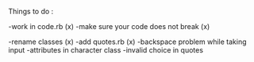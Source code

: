 Things to do :

-work in code.rb                          (x)
-make sure your code does not break       (x)

-rename classes                           (x)
-add quotes.rb                            (x)
-backspace problem while taking input
-attributes in character class
-invalid choice in quotes
